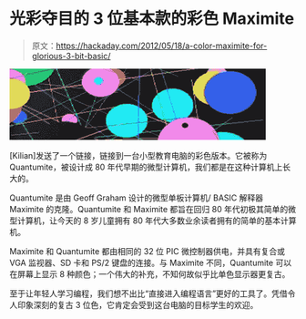# 光彩夺目的 3 位基本款的彩色 Maximite

> 原文：<https://hackaday.com/2012/05/18/a-color-maximite-for-glorious-3-bit-basic/>

![](img/fa80b75cda32e349e8c5556d5f534120.png "maximite")

[Kilian]发送了一个链接，链接到一台小型教育电脑的彩色版本。它被称为 Quantumite，被设计成 80 年代早期的微型计算机，我们都是在这种计算机上长大的。

Quantumite 是由 Geoff Graham 设计的微型单板计算机/ BASIC 解释器 Maximite 的克隆。Quantumite 和 Maximite 都旨在回归 80 年代初极其简单的微型计算机，让今天的 8 岁儿童拥有 80 年代大多数业余读者拥有的简单的基本计算机。

Maximite 和 Quantumite 都由相同的 32 位 PIC 微控制器供电，并具有复合或 VGA 监视器、SD 卡和 PS/2 键盘的连接。与 Maximite 不同，Quantumite 可以在屏幕上显示 8 种颜色；一个伟大的补充，不知何故似乎比单色显示器更复古。

至于让年轻人学习编程，我们想不出比“直接进入编程语言”更好的工具了。凭借令人印象深刻的复古 3 位色，它肯定会受到这台电脑的目标学生的欢迎。